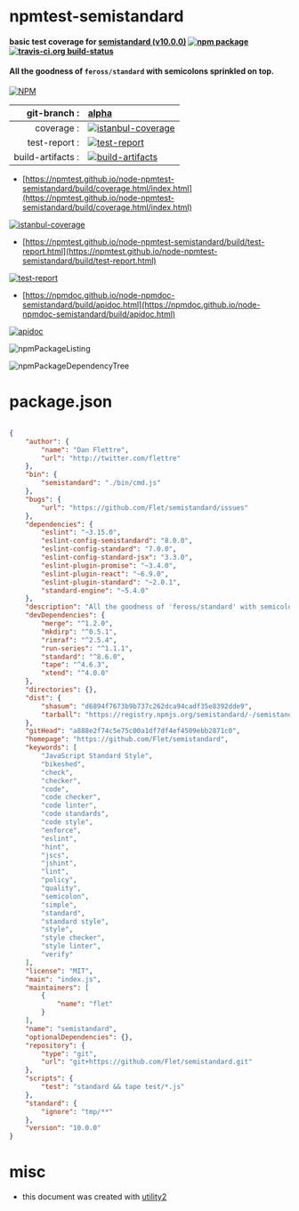 # npmtest-semistandard

#### basic test coverage for  [semistandard (v10.0.0)](https://github.com/Flet/semistandard)  [![npm package](https://img.shields.io/npm/v/npmtest-semistandard.svg?style=flat-square)](https://www.npmjs.org/package/npmtest-semistandard) [![travis-ci.org build-status](https://api.travis-ci.org/npmtest/node-npmtest-semistandard.svg)](https://travis-ci.org/npmtest/node-npmtest-semistandard)

#### All the goodness of `feross/standard` with semicolons sprinkled on top.

[![NPM](https://nodei.co/npm/semistandard.png?downloads=true&downloadRank=true&stars=true)](https://www.npmjs.com/package/semistandard)

| git-branch : | [alpha](https://github.com/npmtest/node-npmtest-semistandard/tree/alpha)|
|--:|:--|
| coverage : | [![istanbul-coverage](https://npmtest.github.io/node-npmtest-semistandard/build/coverage.badge.svg)](https://npmtest.github.io/node-npmtest-semistandard/build/coverage.html/index.html)|
| test-report : | [![test-report](https://npmtest.github.io/node-npmtest-semistandard/build/test-report.badge.svg)](https://npmtest.github.io/node-npmtest-semistandard/build/test-report.html)|
| build-artifacts : | [![build-artifacts](https://npmtest.github.io/node-npmtest-semistandard/glyphicons_144_folder_open.png)](https://github.com/npmtest/node-npmtest-semistandard/tree/gh-pages/build)|

- [https://npmtest.github.io/node-npmtest-semistandard/build/coverage.html/index.html](https://npmtest.github.io/node-npmtest-semistandard/build/coverage.html/index.html)

[![istanbul-coverage](https://npmtest.github.io/node-npmtest-semistandard/build/screenCapture.buildCi.browser.%252Ftmp%252Fbuild%252Fcoverage.lib.html.png)](https://npmtest.github.io/node-npmtest-semistandard/build/coverage.html/index.html)

- [https://npmtest.github.io/node-npmtest-semistandard/build/test-report.html](https://npmtest.github.io/node-npmtest-semistandard/build/test-report.html)

[![test-report](https://npmtest.github.io/node-npmtest-semistandard/build/screenCapture.buildCi.browser.%252Ftmp%252Fbuild%252Ftest-report.html.png)](https://npmtest.github.io/node-npmtest-semistandard/build/test-report.html)

- [https://npmdoc.github.io/node-npmdoc-semistandard/build/apidoc.html](https://npmdoc.github.io/node-npmdoc-semistandard/build/apidoc.html)

[![apidoc](https://npmdoc.github.io/node-npmdoc-semistandard/build/screenCapture.buildCi.browser.%252Ftmp%252Fbuild%252Fapidoc.html.png)](https://npmdoc.github.io/node-npmdoc-semistandard/build/apidoc.html)

![npmPackageListing](https://npmtest.github.io/node-npmtest-semistandard/build/screenCapture.npmPackageListing.svg)

![npmPackageDependencyTree](https://npmtest.github.io/node-npmtest-semistandard/build/screenCapture.npmPackageDependencyTree.svg)



# package.json

```json

{
    "author": {
        "name": "Dan Flettre",
        "url": "http://twitter.com/flettre"
    },
    "bin": {
        "semistandard": "./bin/cmd.js"
    },
    "bugs": {
        "url": "https://github.com/Flet/semistandard/issues"
    },
    "dependencies": {
        "eslint": "~3.15.0",
        "eslint-config-semistandard": "8.0.0",
        "eslint-config-standard": "7.0.0",
        "eslint-config-standard-jsx": "3.3.0",
        "eslint-plugin-promise": "~3.4.0",
        "eslint-plugin-react": "~6.9.0",
        "eslint-plugin-standard": "~2.0.1",
        "standard-engine": "~5.4.0"
    },
    "description": "All the goodness of 'feross/standard' with semicolons sprinkled on top.",
    "devDependencies": {
        "merge": "^1.2.0",
        "mkdirp": "^0.5.1",
        "rimraf": "^2.5.4",
        "run-series": "^1.1.1",
        "standard": "^8.6.0",
        "tape": "^4.6.3",
        "xtend": "^4.0.0"
    },
    "directories": {},
    "dist": {
        "shasum": "d6894f7673b9b737c262dca94cadf35e8392dde9",
        "tarball": "https://registry.npmjs.org/semistandard/-/semistandard-10.0.0.tgz"
    },
    "gitHead": "a888e2f74c5e75c00a1df7df4ef4509ebb2871c0",
    "homepage": "https://github.com/Flet/semistandard",
    "keywords": [
        "JavaScript Standard Style",
        "bikeshed",
        "check",
        "checker",
        "code",
        "code checker",
        "code linter",
        "code standards",
        "code style",
        "enforce",
        "eslint",
        "hint",
        "jscs",
        "jshint",
        "lint",
        "policy",
        "quality",
        "semicolon",
        "simple",
        "standard",
        "standard style",
        "style",
        "style checker",
        "style linter",
        "verify"
    ],
    "license": "MIT",
    "main": "index.js",
    "maintainers": [
        {
            "name": "flet"
        }
    ],
    "name": "semistandard",
    "optionalDependencies": {},
    "repository": {
        "type": "git",
        "url": "git+https://github.com/Flet/semistandard.git"
    },
    "scripts": {
        "test": "standard && tape test/*.js"
    },
    "standard": {
        "ignore": "tmp/**"
    },
    "version": "10.0.0"
}
```



# misc
- this document was created with [utility2](https://github.com/kaizhu256/node-utility2)
